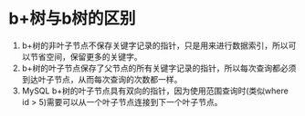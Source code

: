 
# b+树与b树的区别

1. b+树的非叶子节点不保存关键字记录的指针，只是用来进行数据索引，所以可以节省空间，保留更多的关键字。
2. b+树的叶子节点保存了父节点的所有关键字记录的指针，所以每次查询都必须到达叶子节点，从而每次查询的次数都一样。
3. MySQL b+树的叶子节点具有双向的指针，因为使用范围查询时(类似where id > 5)需要可以从一个叶子节点连接到下一个叶子节点。

